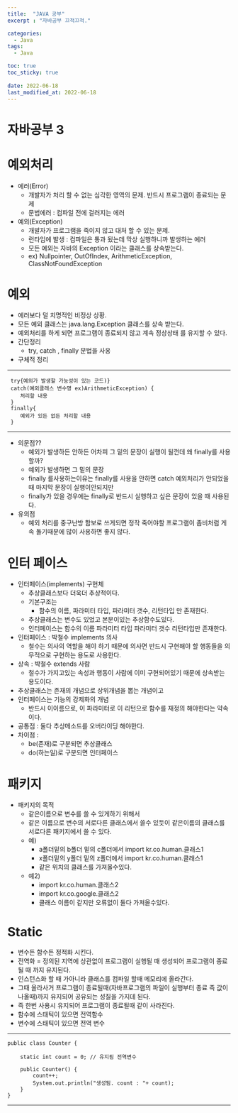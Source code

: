 ```yaml
---
title:  "JAVA 공부"
excerpt : "자바공부 끄적끄적."

categories:
  - Java
tags:
  - Java

toc: true
toc_sticky: true
 
date: 2022-06-18
last_modified_at: 2022-06-18
---
```

# 자바공부 3

# 예외처리
- 에러(Error) 
  - 개발자가 처리 할 수 없는 심각한 영역의 문제. 반드시 프로그램이 종료되는 문제
  - 문법에러 : 컴파일 전에 걸러지는 에러
- 예외(Exception) 
  - 개발자가 프로그램을 죽이지 않고 대처 할 수 있는 문제.
  - 런타임에 발생 : 컴파일은 통과 됬는데 막상 실행하니까 발생하는 에러
  - 모든 예외는 자바의 Exception 이라는 클래스를 상속받는다.
  - ex) Nullpointer, OutOfIndex, ArithmeticException, ClassNotFoundException

# 예외
- 에러보다 덜 치명적인 비정상 상황.
- 모든 예외 클래스는  java.lang.Exception 클래스를 상속 받는다. 
- 예외처리를 하게 되면 프로그램이 종료되지 않고 계속 정상상태 를 유지할 수 있다.
- 간단정리 
  -   try, catch , finally 문법을 사옹
- 구체적 정리
---
     try{예외가 발생할 가능성이 있는 코드)}
     catch(예외클래스 변수명 ex)ArithmeticException) {
        처리할 내용
     }
     finally{
        예외가 있든 없든 처리할 내용
     }
---

- 의문점??
  - 예외가 발생하든 안하든 어차피 그 밑의 문장이 실행이 될껀데 왜 finally를 사용할까?
  - 예외가 발생하면 그 밑의 문장 
  - finally 를사용하는이유는 finally를 사용을 안하면 catch 예외처리가 안되었을 때 마지막 문장이 실행이안되지만
  -  finally가 있을 경우에는 finally로 반드시 실행하고 싶은 문장이 있을 때 사용된다.
- 유의점
  - 예외 처리를 중구난방 함보로 쓰게되면 정작 죽어야할 프로그램이 좀비처럼 게속 돌기때문에 많이 사용하면 좋지 않다.

# 인터 페이스
- 인터페이스(implements) 구현체
  - 추상클래스보다 더욱더 추상적이다.
  - 기본구조는
    - 함수의 이름, 파라미터 타입, 파라미터 갯수, 리턴타입 만 존재한다.
  - 추상클래스는 변수도 있었고 본문이있는 추상함수도있다.
  - 인터페이스는 함수의 이름 파라미터 타입 파라미터 갯수 리턴타입만 존재한다.
- 인터페이스 : 박철수 implements 의사
  - 철수는 의사의 역할을 해야 하기 때문에 의사면 반드시 구현해야 할 행동들을 의무적으로 구현하는 용도로 사용한다.
- 상속 : 박철수 extends 사람
  - 철수가 가지고있는 속성과 행동이 사람에 이미 구현되어있기 때문에 상속받는 용도이다.
- 추상클래스는 존재의 개념으로 상위개념을 뽑는 개념이고
- 인터페이스는 기능의 강제화의 개념
  - 반드시 이이름으로, 이 파라미터로 이 리턴으로 함수를 재정의 해야한다는 약속이다.
- 공통점 : 둘다 추상메소드를 오버라이딩 해야한다.
- 차이점 :
  -  be(존재)로 구분되면 추상클래스  
  - do(하는일)로 구분되면 인터페이스  

# 패키지 
- 패키지의 목적 
  - 같은이름으로 변수를 쓸 수 있게하기 위해서
  - 같은 이름으로 변수의 서로다른 클래스에서 쓸수 있듯이 같은이름의 클래스를 서로다른 패키지에서 쓸 수 있다.
  - 예) 
    - a폴더밑의 b폴더 밑의 c폴더에서 import kr.co.human.클래스1
    - x폴더밑의 y폴더 밑의 z폴더에서 import kr.co.human.클래스1
    - 같은 위치의 클래스를 가져올수있다.
  - 예2)
    -  import kr.co.human.클래스2
    -  import kr.co.google.클래스2
    -  클래스 이름이 같지만 오류없이 둘다 가져올수있다.

# Static
- 변수든 함수든 정적화 시킨다.
- 전역화 = 정의된 지역에 상관없이 프로그램이 실행될 때 생성되어 프로그램이 종료될 때 까지 유지된다.
- 인스턴스화 할 때 가아니라 클래스를 컴파일 할때 메모리에 올라간다.
- 그때 올라사거 프로그램이 종료될때(자바프로그램의 파일이 실행부터 종료 즉 값이 나올때)까지 유지되어 공유되는 성질을 가지데 된다.
- 즉 한번 사용시 유지되어 프로그램이 종료될때 같이 사라진다.
- 함수에 스태틱이 있으면 전역함수
- 변수에 스태틱이 있으면 전역 변수
---
    public class Counter {
		
		static int count = 0; // 유지됨 전역변수
		
		public Counter() {
			count++;
			System.out.println("생성됨. count : "+ count);
		}
	}
---








